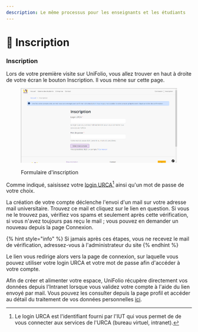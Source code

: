 ```yaml
---
description: Le même processus pour les enseignants et les étudiants
---
```


# 📝 Inscription

### Inscription

Lors de votre première visite sur UniFolio, vous allez trouver en haut à droite de votre écran le bouton Inscription. Il vous mène sur cette page.

<div align="left" data-full-width="false">

<figure><img src="../.gitbook/assets/inscription.png" alt=""><figcaption><p>Formulaire d'inscription</p></figcaption></figure>

</div>

Comme indiqué, saisissez votre [login URCA](#user-content-fn-1)[^1] ainsi qu'un mot de passe de votre choix.

La création de votre compte déclenche l'envoi d'un mail sur votre adresse mail universitaire. Trouvez ce mail et cliquez sur le lien en question. Si vous ne le trouvez pas, vérifiez vos spams et seulement après cette vérification, si vous n'avez toujours pas reçu le mail ; vous pouvez en demander un nouveau depuis la page Connexion.

{% hint style="info" %}
Si jamais après ces étapes, vous ne recevez le mail de vérification, adressez-vous à l'administrateur du site
{% endhint %}

Le lien vous redirige alors vers la page de connexion, sur laquelle vous pouvez utiliser votre login URCA et votre mot de passe afin d'accéder à votre compte.

Afin de créer et alimenter votre espace, UniFolio récupère directement vos données depuis l'Intranet lorsque vous validez votre compte à l'aide du lien envoyé par mail. Vous pouvez les consulter depuis la page profil et accéder au détail du traitement de vos données personnelles [ici](https://localhost:8000/rgpd).

[^1]: Le login URCA est l'identifiant fourni par l'IUT qui vous permet de de vous connecter aux services de l'URCA (bureau virtuel, intranet).
